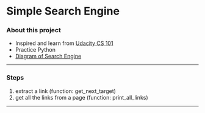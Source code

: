 Simple Search Engine
============================================
### About this project
 * Inspired and learn from [Udacity CS 101](https://www.udacity.com/course/cs101)
 * Practice Python
 * [Diagram of Search Engine](https://www.udacity.com/wiki/CS101/Diagram)

--------------------------------------------
### Steps
 1. extract a link (function: get_next_target)
 2. get all the links from a page (function: print_all_links)

--------------------------------------------

